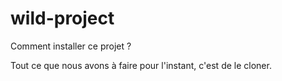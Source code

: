 # wild-project

Comment installer ce projet ? 

Tout ce que nous avons à faire pour l'instant, c'est de le cloner. 

